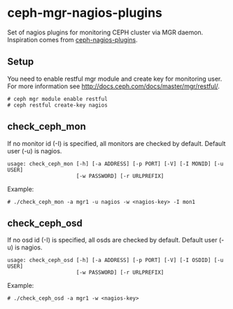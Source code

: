 # ceph-mgr-nagios-plugins
Set of nagios plugins for monitoring CEPH cluster via MGR daemon.
Inspiration comes from [ceph-nagios-plugins](https://github.com/ceph/ceph-nagios-plugins).

## Setup
You need to enable restful mgr module and create key for monitoring user.
For more information see http://docs.ceph.com/docs/master/mgr/restful/.

    # ceph mgr module enable restful
    # ceph restful create-key nagios

## check_ceph_mon
If no monitor id (-I) is specified, all monitors are checked by default.
Default user (-u) is nagios.

    usage: check_ceph_mon [-h] [-a ADDRESS] [-p PORT] [-V] [-I MONID] [-u USER]
                          [-w PASSWORD] [-r URLPREFIX]

Example:

    # ./check_ceph_mon -a mgr1 -u nagios -w <nagios-key> -I mon1

## check_ceph_osd
If no osd id (-I) is specified, all osds are checked by default.
Default user (-u) is nagios.

    usage: check_ceph_osd [-h] [-a ADDRESS] [-p PORT] [-V] [-I OSDID] [-u USER]
                          [-w PASSWORD] [-r URLPREFIX]

Example:

    # ./check_ceph_osd -a mgr1 -w <nagios-key>
    
